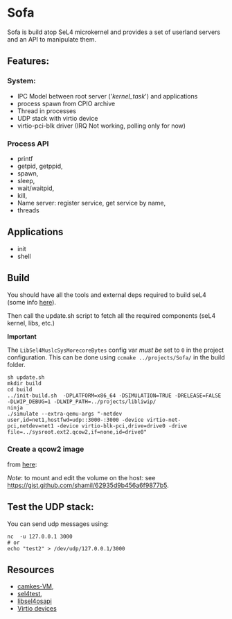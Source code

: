 # Sofa

Sofa is build atop SeL4 microkernel and provides a set of userland servers and an API to manipulate them.

## Features:
### System:
* IPC Model between root server ('*kernel_task*') and applications
* process spawn from CPIO archive
* Thread in processes
* UDP stack with virtio device
* virtio-pci-blk driver (IRQ Not working, polling only for now)

### Process API
* printf
* getpid, getppid,
* spawn,
* sleep,
* wait/waitpid,
* kill,
* Name server: register service, get service by name,
* threads

## Applications
* init
* shell

## Build
You should have all the tools and external deps required to build seL4 (some info [here](https://docs.sel4.systems/projects/buildsystem/host-dependencies.html)).

Then call the update.sh script to fetch all the required components (seL4 kernel, libs, etc.)

**Important**

The `LibSel4MuslcSysMorecoreBytes` config var *must be* set to `0` in the project configuration. This can be done using `ccmake ../projects/Sofa/` in the build folder.

```
sh update.sh
mkdir build
cd build
../init-build.sh  -DPLATFORM=x86_64 -DSIMULATION=TRUE -DRELEASE=FALSE -DLWIP_DEBUG=1 -DLWIP_PATH=../projects/libliwip/
ninja
./simulate --extra-qemu-args "-netdev user,id=net1,hostfwd=udp::3000-:3000 -device virtio-net-pci,netdev=net1 -device virtio-blk-pci,drive=drive0 -drive file=../sysroot.ext2.qcow2,if=none,id=drive0"
```

### Create a qcow2 image
from [here](https://serverfault.com/questions/246835/convert-directory-to-qemu-kvm-virtual-disk-image):

*Note*: to mount and edit the volume on the host: see https://gist.github.com/shamil/62935d9b456a6f9877b5.


## Test the UDP stack:
You can send udp messages using:
```
nc  -u 127.0.0.1 3000
# or
echo "test2" > /dev/udp/127.0.0.1/3000
```


## Resources
* [camkes-VM](https://github.com/seL4/camkes-vm/blob/master/components/Init/src/main.c),
* [sel4test](https://github.com/seL4/sel4test),
* [libsel4osapi](https://github.com/rticommunity/libsel4osapi)
* [Virtio devices](https://wiki.osdev.org/Virtio)
